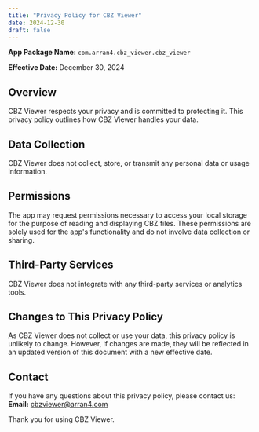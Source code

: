 ```yaml
---
title: "Privacy Policy for CBZ Viewer"
date: 2024-12-30
draft: false
---
```


**App Package Name:** `com.arran4.cbz_viewer.cbz_viewer`

**Effective Date:** December 30, 2024

## Overview
CBZ Viewer respects your privacy and is committed to protecting it.
This privacy policy outlines how CBZ Viewer handles your data.

## Data Collection
CBZ Viewer does not collect, store, or transmit any personal data or usage information.

## Permissions
The app may request permissions necessary to access your local storage for
the purpose of reading and displaying CBZ files. These permissions are solely
used for the app's functionality and do not involve data collection or sharing.

## Third-Party Services
CBZ Viewer does not integrate with any third-party services or analytics tools.

## Changes to This Privacy Policy
As CBZ Viewer does not collect or use your data, this privacy policy is unlikely to change.
However, if changes are made, they will be reflected in an updated version of this document
with a new effective date.

## Contact
If you have any questions about this privacy policy, please contact us:  
**Email:** [cbzviewer@arran4.com](mailto:cbzviewer@arran4.com)

Thank you for using CBZ Viewer.
